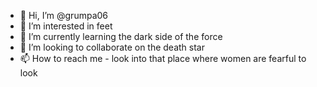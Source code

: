 - 👋 Hi, I’m @grumpa06
- 👀 I’m interested in feet
- 🌱 I’m currently learning the dark side of the force
- 💞️ I’m looking to collaborate on the death star
- 📫 How to reach me - look into that place where women are fearful to look

<!---
grumpa06/grumpa06 is a ✨ special ✨ repository because its `README.md` (this file) appears on your GitHub profile.
You can click the Preview link to take a look at your changes.
--->
